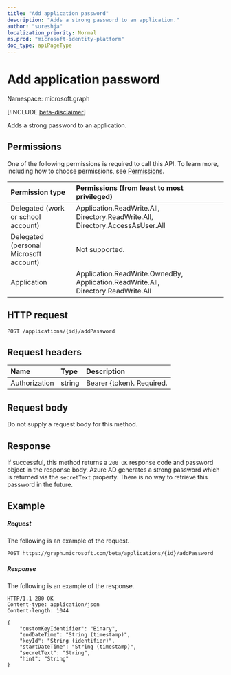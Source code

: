 ```yaml
---
title: "Add application password"
description: "Adds a strong password to an application."
author: "sureshja"
localization_priority: Normal
ms.prod: "microsoft-identity-platform"
doc_type: apiPageType
---
```


# Add application password

Namespace: microsoft.graph

[!INCLUDE [beta-disclaimer](../../includes/beta-disclaimer.md)]

Adds a strong password to an application.

## Permissions
One of the following permissions is required to call this API. To learn more, including how to choose permissions, see [Permissions](/graph/permissions-reference).

|Permission type      | Permissions (from least to most privileged)              |
|:--------------------|:---------------------------------------------------------|
|Delegated (work or school account) | Application.ReadWrite.All, Directory.ReadWrite.All, Directory.AccessAsUser.All    |
|Delegated (personal Microsoft account) | Not supported.    |
|Application | Application.ReadWrite.OwnedBy, Application.ReadWrite.All, Directory.ReadWrite.All |

## HTTP request
<!-- { "blockType": "ignored" } -->
```http
POST /applications/{id}/addPassword
```

## Request headers
| Name       | Type | Description|
|:-----------|:------|:----------|
| Authorization  | string  | Bearer {token}. Required.  |

## Request body
Do not supply a request body for this method.

## Response

If successful, this method returns a `200 OK` response code and password object in the response body. Azure AD generates a strong password which is returned via the `secretText` property. There is no way to retrieve this password in the future.

## Example
##### Request
The following is an example of the request.

```http
POST https://graph.microsoft.com/beta/applications/{id}/addPassword
```
##### Response
The following is an example of the response.

```http
HTTP/1.1 200 OK
Content-type: application/json
Content-length: 1044

{
    "customKeyIdentifier": "Binary",
    "endDateTime": "String (timestamp)",
    "keyId": "String (identifier)",
    "startDateTime": "String (timestamp)",
    "secretText": "String",
    "hint": "String"
}
```
